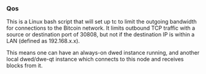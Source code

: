 ### Qos ###

This is a Linux bash script that will set up tc to limit the outgoing bandwidth for connections to the Bitcoin network. It limits outbound TCP traffic with a source or destination port of 30808, but not if the destination IP is within a LAN (defined as 192.168.x.x).

This means one can have an always-on dwed instance running, and another local dwed/dwe-qt instance which connects to this node and receives blocks from it.

